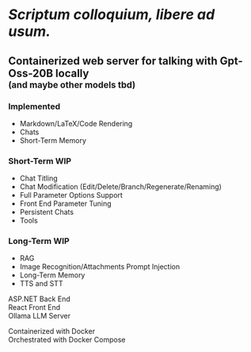 # *Scriptum colloquium, libere ad usum.*

## Containerized web server for talking with Gpt-Oss-20B locally <br/><sub>(and maybe other models tbd)<sub/>


### Implemented
- Markdown/LaTeX/Code Rendering
- Chats
- Short-Term Memory

### Short-Term WIP
- Chat Titling
- Chat Modification (Edit/Delete/Branch/Regenerate/Renaming)
- Full Parameter Options Support
- Front End Parameter Tuning
- Persistent Chats
- Tools

### Long-Term WIP
- RAG
- Image Recognition/Attachments Prompt Injection
- Long-Term Memory
- TTS and STT

ASP.NET Back End<br/>
React Front End<br/>
Ollama LLM Server

Containerized with Docker<br/>
Orchestrated with Docker Compose

